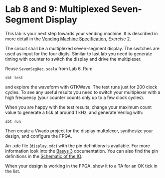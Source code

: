 # Lab 8 and 9: Multiplexed Seven-Segment Display

This lab is your next step towards your vending machine.
It is described in more detail in the [Vending Machine Specification](https://cn.inside.dtu.dk/cnnet/filesharing/download/e712d72e-278e-4fef-a6ed-03eb20134acc),
Exercise 2.

The circuit shall be a multiplexed seven-segment display.
The switches are used as input for the four digits.
Similar to last lab you need to generate timing with counter
to switch the display and drive the multiplexer.

Reuse ```SevenSegDec.scala``` from Lab 6. Run:

```
sbt test
```

and explore the waveform with GTKWave. The test runs just for
200 clock cycles. To see any useful results you need to switch
your multiplexer with a high frequency (your counter counts only
up to a few clock cycles).

When you are happy with the test results, change your maximum count
value to generate a tick at around 1 kHz, and generate Verilog with:

```
sbt run
```

Then create a Vivado project for the display multplexer, synthesize
your design, and configure the FPGA.

An .xdc file (```display.xdc```) with the pin definitions is available.
For more information look into the
[Basys 3](https://reference.digilentinc.com/reference/programmable-logic/basys-3/start?redirect=1)
documentation. You can also find the pin definitions in the
[Schematic of the IO](https://reference.digilentinc.com/basys3/refmanual#basic_io).

When your design is working in the FPGA, show it to a TA for an OK
tick in the list.


